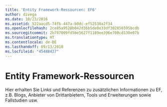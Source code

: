 ```yaml
---
title: 'Entity Framework-Ressourcen: EF6'
author: divega
ms.date: 10/23/2016
ms.assetid: 522aacd5-74fb-447a-b0dc-ef52530a2f34
ms.openlocfilehash: 2ce85a9528b042d36b5de0e33df302856595bcdb
ms.sourcegitcommit: 2b787009fd5be5627f1189ee396e708cd130e07b
ms.translationtype: HT
ms.contentlocale: de-DE
ms.lasthandoff: 09/13/2018
ms.locfileid: "45488437"
---
```

# <a name="entity-framework-resources"></a>Entity Framework-Ressourcen
Hier erhalten Sie Links und Referenzen zu zusätzlichen Informationen zu EF, z.B. Blogs, Anbieter von Drittanbietern, Tools und Erweiterungen sowie Fallstudien usw.

